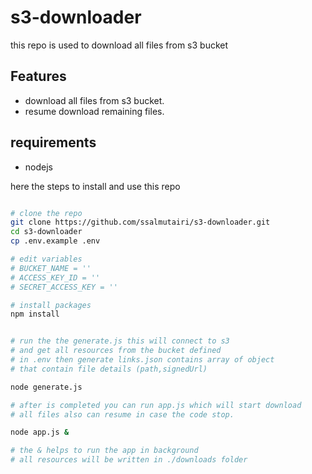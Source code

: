 # s3-downloader

this repo is used to download all files from s3 bucket

## Features

- download all files from s3 bucket.
- resume download remaining files.

## requirements

- nodejs

here the steps to install and use this repo

```bash

# clone the repo
git clone https://github.com/ssalmutairi/s3-downloader.git
cd s3-downloader
cp .env.example .env

# edit variables
# BUCKET_NAME = ''
# ACCESS_KEY_ID = ''
# SECRET_ACCESS_KEY = ''

# install packages
npm install


# run the the generate.js this will connect to s3
# and get all resources from the bucket defined
# in .env then generate links.json contains array of object
# that contain file details (path,signedUrl)

node generate.js

# after is completed you can run app.js which will start download
# all files also can resume in case the code stop.

node app.js &

# the & helps to run the app in background
# all resources will be written in ./downloads folder


```
